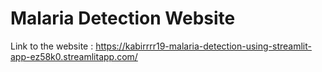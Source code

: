 # Malaria Detection Website
Link to the website : https://kabirrrr19-malaria-detection-using-streamlit-app-ez58k0.streamlitapp.com/
